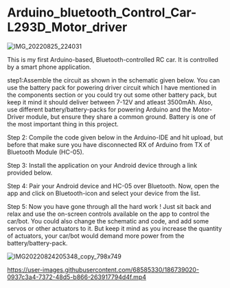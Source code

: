 

# Arduino_bluetooth_Control_Car-L293D_Motor_driver



![IMG_20220825_224031](https://user-images.githubusercontent.com/68585330/186734564-2d2d0501-542f-4500-8261-aea39913fd9e.png)

This is my first Arduino-based, Bluetooth-controlled RC car. It is controlled by a smart phone application.

step1:Assemble the circuit as shown in the schematic given below. You can use the battery pack for powering driver circuit which I have mentioned in the components section or you could try out some other battery pack, but keep it mind it should deliver between 7-12V and atleast 3500mAh. Also, use different battery/battery-packs for powering Arduino and the Motor-Driver module, but ensure they share a common ground. Battery is one of the most important thing in this project.

Step 2: Compile the code given below in the Arduino-IDE and hit upload, but before that make sure you have disconnected RX of Arduino from TX of Bluetooth Module (HC-05). 

Step 3: Install the application on your Android device through a link provided below. 

Step 4: Pair your Android device and HC-05 over Bluetooth. Now, open the app and click on Bluetooth-icon and select your device from the list. 

Step 5: Now you have gone through all the hard work ! Just sit back and relax and use the on-screen controls available on the app to control the car/bot. You could also change the schematic and code, and add some servos or other actuators to it. But keep it mind as you increase the quantity of actuators, your car/bot would demand more power from the battery/battery-pack. 


![IMG20220824205348_copy_798x749](https://user-images.githubusercontent.com/68585330/186735097-3e15998e-2728-48ab-bea1-60587c085bee.jpg)

https://user-images.githubusercontent.com/68585330/186739020-0937c3a4-7372-48d5-b866-263917794d4f.mp4
